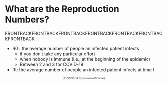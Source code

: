 # What are the Reproduction Numbers?
FRONTBACKFRONTBACKFRONTBACKFRONTBACKFRONTBACKFRONTBACKFRONTBACK

- R0 : the average number of people an infected patient
infects
  - if you don’t take any particular effort
  - when nobody is immune (i.e., at the beginning of the
epidemic)
  - Between 2 and 3 for COVID-19
- Rt: the average number of people an infected patient
infects at time t


<div style="text-align: center; font-size:8px;">(3. COVID-19 Exposure Notification)</div>
